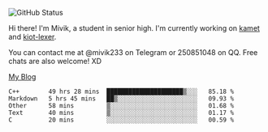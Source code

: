 ![GitHub Status](https://github-readme-stats.vercel.app/api?show_icons=true&username=Mivik)

Hi there! I'm Mivik, a student in senior high. I'm currently working on [kamet](https://github.com/Mivik/kamet) and [kiot-lexer](https://github.com/KiotLand/kiot-lexer).

You can contact me at @mivik233 on Telegram or 250851048 on QQ. Free chats are also welcome! XD

[My Blog](https://mivik.gitee.io)

<!--START_SECTION:waka-->
```text
C++        49 hrs 28 mins  █████████████████████▒░░░   85.18 % 
Markdown   5 hrs 45 mins   ██▒░░░░░░░░░░░░░░░░░░░░░░   09.93 % 
Other      58 mins         ▒░░░░░░░░░░░░░░░░░░░░░░░░   01.68 % 
Text       40 mins         ▒░░░░░░░░░░░░░░░░░░░░░░░░   01.17 % 
C          20 mins         ░░░░░░░░░░░░░░░░░░░░░░░░░   00.59 % 
```
<!--END_SECTION:waka-->
